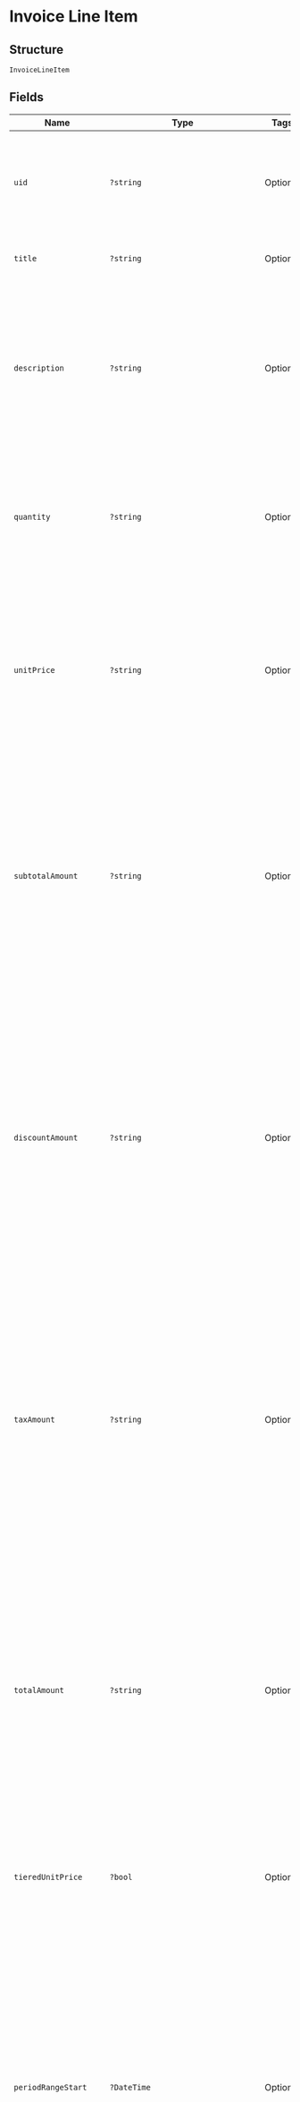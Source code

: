 
# Invoice Line Item

## Structure

`InvoiceLineItem`

## Fields

| Name | Type | Tags | Description | Getter | Setter |
|  --- | --- | --- | --- | --- | --- |
| `uid` | `?string` | Optional | Unique identifier for the line item.  Useful when cross-referencing the line against individual discounts in the `discounts` or `taxes` lists. | getUid(): ?string | setUid(?string uid): void |
| `title` | `?string` | Optional | A short descriptor for the charge or item represented by this line. | getTitle(): ?string | setTitle(?string title): void |
| `description` | `?string` | Optional | Detailed description for the charge or item represented by this line.  May include proration details in plain text.<br><br>Note: this string may contain line breaks that are hints for the best display format on the invoice. | getDescription(): ?string | setDescription(?string description): void |
| `quantity` | `?string` | Optional | The quantity or count of units billed by the line item.<br><br>This is a decimal number represented as a string. (See "About Decimal Numbers".) | getQuantity(): ?string | setQuantity(?string quantity): void |
| `unitPrice` | `?string` | Optional | The price per unit for the line item.<br><br>When tiered pricing was used (i.e. not every unit was actually priced at the same price) this will be the blended average cost per unit and the `tiered_unit_price` field will be set to `true`. | getUnitPrice(): ?string | setUnitPrice(?string unitPrice): void |
| `subtotalAmount` | `?string` | Optional | The line subtotal, generally calculated as `quantity * unit_price`. This is the canonical amount of record for the line - when rounding differences are in play, `subtotal_amount` takes precedence over the value derived from `quantity * unit_price` (which may not have the proper precision to exactly equal this amount). | getSubtotalAmount(): ?string | setSubtotalAmount(?string subtotalAmount): void |
| `discountAmount` | `?string` | Optional | The approximate discount applied to just this line.<br><br>The value is approximated in cases where rounding errors make it difficult to apportion exactly a total discount among many lines. Several lines may have been summed prior to applying the discount to arrive at `discount_amount` for the invoice - backing that out to the discount on a single line may introduce rounding or precision errors. | getDiscountAmount(): ?string | setDiscountAmount(?string discountAmount): void |
| `taxAmount` | `?string` | Optional | The approximate tax applied to just this line.<br><br>The value is approximated in cases where rounding errors make it difficult to apportion exactly a total tax among many lines. Several lines may have been summed prior to applying the tax rate to arrive at `tax_amount` for the invoice - backing that out to the tax on a single line may introduce rounding or precision errors. | getTaxAmount(): ?string | setTaxAmount(?string taxAmount): void |
| `totalAmount` | `?string` | Optional | The non-canonical total amount for the line.<br><br>`subtotal_amount` is the canonical amount for a line. The invoice `total_amount` is derived from the sum of the line `subtotal_amount`s and discounts or taxes applied thereafter.  Therefore, due to rounding or precision errors, the sum of line `total_amount`s may not equal the invoice `total_amount`. | getTotalAmount(): ?string | setTotalAmount(?string totalAmount): void |
| `tieredUnitPrice` | `?bool` | Optional | When `true`, indicates that the actual pricing scheme for the line was tiered, so the `unit_price` shown is the blended average for all units. | getTieredUnitPrice(): ?bool | setTieredUnitPrice(?bool tieredUnitPrice): void |
| `periodRangeStart` | `?DateTime` | Optional | Start date for the period covered by this line. The format is `"YYYY-MM-DD"`.<br><br>* For periodic charges paid in advance, this date will match the billing date, and the end date will be in the future.<br>* For periodic charges paid in arrears (e.g. metered charges), this date will be the date of the previous billing, and the end date will be the current billing date.<br>* For non-periodic charges, this date and the end date will match. | getPeriodRangeStart(): ?\DateTime | setPeriodRangeStart(?\DateTime periodRangeStart): void |
| `periodRangeEnd` | `?DateTime` | Optional | End date for the period covered by this line. The format is `"YYYY-MM-DD"`.<br><br>* For periodic charges paid in advance, this date will match the next (future) billing date.<br>* For periodic charges paid in arrears (e.g. metered charges), this date will be the date of the current billing date.<br>* For non-periodic charges, this date and the start date will match. | getPeriodRangeEnd(): ?\DateTime | setPeriodRangeEnd(?\DateTime periodRangeEnd): void |
| `transactionId` | `?int` | Optional | - | getTransactionId(): ?int | setTransactionId(?int transactionId): void |
| `productId` | `?int` | Optional | The ID of the product subscribed when the charge was made.<br><br>This may be set even for component charges, so true product-only (non-component) charges will also have a nil `component_id`. | getProductId(): ?int | setProductId(?int productId): void |
| `productVersion` | `?int` | Optional | The version of the product subscribed when the charge was made. | getProductVersion(): ?int | setProductVersion(?int productVersion): void |
| `componentId` | `?int` | Optional | The ID of the component being billed. Will be `nil` for non-component charges. | getComponentId(): ?int | setComponentId(?int componentId): void |
| `pricePointId` | `?int` | Optional | The price point ID of the component being billed. Will be `nil` for non-component charges. | getPricePointId(): ?int | setPricePointId(?int pricePointId): void |
| `hide` | `?bool` | Optional | - | getHide(): ?bool | setHide(?bool hide): void |
| `componentCostData` | [`?InvoiceLineItemComponentCostData`](../../doc/models/invoice-line-item-component-cost-data.md) | Optional | - | getComponentCostData(): ?InvoiceLineItemComponentCostData | setComponentCostData(?InvoiceLineItemComponentCostData componentCostData): void |
| `productPricePointId` | `?int` | Optional | The price point ID of the line item's product | getProductPricePointId(): ?int | setProductPricePointId(?int productPricePointId): void |
| `customItem` | `?bool` | Optional | - | getCustomItem(): ?bool | setCustomItem(?bool customItem): void |
| `kind` | `?string` | Optional | - | getKind(): ?string | setKind(?string kind): void |

## Example (as JSON)

```json
{
  "uid": "uid4",
  "title": "title0",
  "description": "description4",
  "quantity": "quantity0",
  "unit_price": "unit_price2"
}
```

